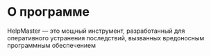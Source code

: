 # О программе
HelpMaster — это мощный инструмент, разработанный для оперативного устранения последствий, вызванных вредоносным программным обеспечением
